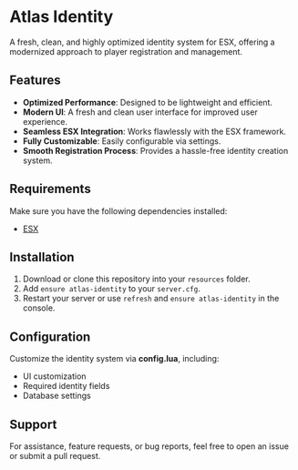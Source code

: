 # Atlas Identity

A fresh, clean, and highly optimized identity system for ESX, offering a modernized approach to player registration and management.

## Features

- **Optimized Performance**: Designed to be lightweight and efficient.
- **Modern UI**: A fresh and clean user interface for improved user experience.
- **Seamless ESX Integration**: Works flawlessly with the ESX framework.
- **Fully Customizable**: Easily configurable via settings.
- **Smooth Registration Process**: Provides a hassle-free identity creation system.

## Requirements

Make sure you have the following dependencies installed:

- [ESX](https://github.com/esx-framework/esx_core)

## Installation

1. Download or clone this repository into your `resources` folder.
2. Add `ensure atlas-identity` to your `server.cfg`.
3. Restart your server or use `refresh` and `ensure atlas-identity` in the console.

## Configuration

Customize the identity system via **config.lua**, including:

- UI customization
- Required identity fields
- Database settings

## Support

For assistance, feature requests, or bug reports, feel free to open an issue or submit a pull request.

